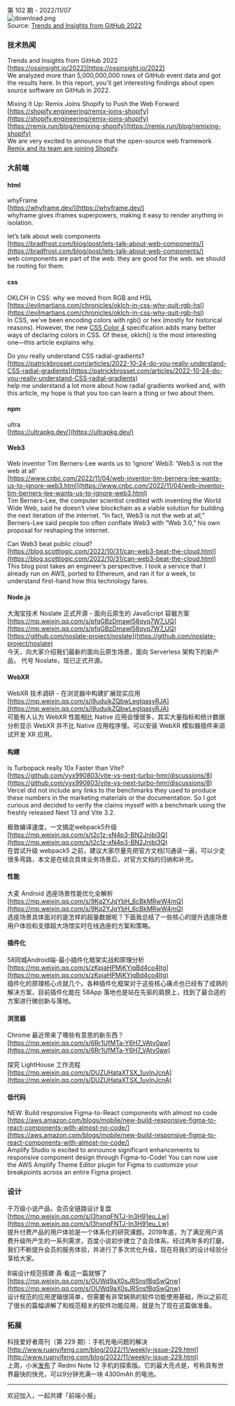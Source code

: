 第 102 期 - 2022/11/07<br />![download.png](https://cdn.nlark.com/yuque/0/2022/png/85771/1667779576455-5bd6e6c5-4211-40b0-a89b-b976cbb926b5.png#averageHue=%233a3e45&clientId=u19a5c3f9-02ec-4&crop=0&crop=0&crop=1&crop=1&from=ui&height=379&id=u9d4603b6&margin=%5Bobject%20Object%5D&name=download.png&originHeight=630&originWidth=1018&originalType=binary&ratio=1&rotation=0&showTitle=false&size=79137&status=done&style=none&taskId=u3041d5d7-c7e1-4897-a1e0-8c55c7fa11d&title=&width=613)<br />Source: [Trends and Insights from GitHub 2022](https://ossinsight.io/2022)

### 技术热闻
Trends and Insights from GitHub 2022<br />[https://ossinsight.io/2022](https://ossinsight.io/2022)<br />We analyzed more than 5,000,000,000 rows of GitHub event data and got the results here. In this report, you'll get interesting findings about open source software on GitHub in 2022.

Mixing It Up: Remix Joins Shopify to Push the Web Forward<br />[https://shopify.engineering/remix-joins-shopify](https://shopify.engineering/remix-joins-shopify)<br />[https://remix.run/blog/remixing-shopify](https://remix.run/blog/remixing-shopify)<br />We are very excited to announce that the open-source web framework [Remix and its team are joining Shopify](https://remix.run/blog/remixing-shopify).

### 大前端
#### html
whyFrame<br />[https://whyframe.dev/](https://whyframe.dev/)<br />whyframe gives iframes superpowers, making it easy to render anything in isolation.

let’s talk about web components<br />[https://bradfrost.com/blog/post/lets-talk-about-web-components/](https://bradfrost.com/blog/post/lets-talk-about-web-components/)<br />web components are part of the web. they are good for the web. we should be rooting for them.

#### css
OKLCH in CSS: why we moved from RGB and HSL<br />[https://evilmartians.com/chronicles/oklch-in-css-why-quit-rgb-hsl](https://evilmartians.com/chronicles/oklch-in-css-why-quit-rgb-hsl)<br />In CSS, we’ve been encoding colors with rgb() or hex (mostly for historical reasons). However, the new [CSS Color 4](https://www.w3.org/TR/css-color-4/) specification adds many better ways of declaring colors in CSS. Of these, oklch() is the most interesting one—this article explains why.

Do you really understand CSS radial-gradients?<br />[https://patrickbrosset.com/articles/2022-10-24-do-you-really-understand-CSS-radial-gradients](https://patrickbrosset.com/articles/2022-10-24-do-you-really-understand-CSS-radial-gradients)<br />help me understand a lot more about how radial gradients worked and, with this article, my hope is that you too can learn a thing or two about them.

#### npm
ultra<br />[https://ultrapkg.dev/](https://ultrapkg.dev/)

#### Web3
Web inventor Tim Berners-Lee wants us to ‘ignore’ Web3: ‘Web3 is not the web at all’<br />[https://www.cnbc.com/2022/11/04/web-inventor-tim-berners-lee-wants-us-to-ignore-web3.html](https://www.cnbc.com/2022/11/04/web-inventor-tim-berners-lee-wants-us-to-ignore-web3.html)<br />Tim Berners-Lee, the computer scientist credited with inventing the World Wide Web, said he doesn’t view blockchain as a viable solution for building the next iteration of the internet. “In fact, Web3 is not the web at all,” Berners-Lee said people too often conflate Web3 with “Web 3.0,” his own proposal for reshaping the internet.

Can Web3 beat public cloud?<br />[https://blog.scottlogic.com/2022/10/31/can-web3-beat-the-cloud.html](https://blog.scottlogic.com/2022/10/31/can-web3-beat-the-cloud.html)<br />This blog post takes an engineer’s perspective. I took a service that I already run on AWS, ported to Ethereum, and ran it for a week, to understand first-hand how this technology fares.

#### Node.js
大淘宝技术 Noslate 正式开源 - 面向云原生的 JavaScript 容器方案<br />[https://mp.weixin.qq.com/s/pfqGBzDmawl58qyq7W7_UQ](https://mp.weixin.qq.com/s/pfqGBzDmawl58qyq7W7_UQ)<br />[https://github.com/noslate-project/noslate](https://github.com/noslate-project/noslate)<br />今天，向大家介绍我们最新的面向云原生场景，面向 Serverless 架构下的新产品， 代号 Noslate，现已正式开源。

#### WebXR
WebXR 技术调研 - 在浏览器中构建扩展现实应用<br />[https://mp.weixin.qq.com/s/i9uduikZQbwLegIqasyRJA](https://mp.weixin.qq.com/s/i9uduikZQbwLegIqasyRJA)<br />可能有人认为 WebXR 性能相比 Native 应用会慢很多，其实大量指标和统计数据分析显示 WebXR 并不比 Native 应用程序慢。可以安装 WebXR 模拟器插件来调试开发 XR 应用。

#### 构建
Is Turbopack really 10x Faster than Vite?<br />[https://github.com/yyx990803/vite-vs-next-turbo-hmr/discussions/8](https://github.com/yyx990803/vite-vs-next-turbo-hmr/discussions/8)<br />Vercel did not include any links to the benchmarks they used to produce these numbers in the marketing materials or the documentation. So I got curious and decided to verify the claims myself with a benchmark using the freshly released Next 13 and Vite 3.2.

极致编译速度，一文搞定webpack5升级<br />[https://mp.weixin.qq.com/s/t2c1z-xN4p3-BN2Jnibj3Q](https://mp.weixin.qq.com/s/t2c1z-xN4p3-BN2Jnibj3Q)<br />在尝试升级 webpack5 之前，建议大家尽量先把官方文档[1]通读一遍，可以少走很多弯路，本文是在结合具体业务场景后，对官方文档的归纳和补充。

#### 性能
大麦 Android 选座场景性能优化全解析<br />[https://mp.weixin.qq.com/s/9Kq2YJqYbH_6cBkMRwW4mQ](https://mp.weixin.qq.com/s/9Kq2YJqYbH_6cBkMRwW4mQ)<br />选座场景具体面对的是怎样的超量数据呢？下面我总结了一些核心的提升选座场景用户体验和支撑超大场馆实时在线选座的方案和策略。

#### 插件化
58同城Android端-最小插件化框架实战和原理分析<br />[https://mp.weixin.qq.com/s/zKpjaHPMjKYjqBd4co4Itg](https://mp.weixin.qq.com/s/zKpjaHPMjKYjqBd4co4Itg)<br />插件化的原理核心点就几个。各种插件化框架对于这些核心痛点也已经有了成熟的解决方案，目前插件化能在 58App 落地也是站在先驱的肩膀上，找到了最合适的方案进行微创新与落地。

#### 浏览器
Chrome 最近带来了哪些有意思的新东西？<br />[https://mp.weixin.qq.com/s/6Rr1UfMTa-Y6H7_VAtv0aw](https://mp.weixin.qq.com/s/6Rr1UfMTa-Y6H7_VAtv0aw)

探究 LightHouse 工作流程<br />[https://mp.weixin.qq.com/s/DUZUHataXTSX_1uvInJcnA](https://mp.weixin.qq.com/s/DUZUHataXTSX_1uvInJcnA)

#### 低代码
NEW: Build responsive Figma-to-React components with almost no code<br />[https://aws.amazon.com/blogs/mobile/new-build-responsive-figma-to-react-components-with-almost-no-code/](https://aws.amazon.com/blogs/mobile/new-build-responsive-figma-to-react-components-with-almost-no-code/)<br />Amplify Studio is excited to announce significant enhancements to responsive component design through Figma-to-Code! You can now use the AWS Amplify Theme Editor plugin for Figma to customize your breakpoints across an entire Figma project.

### 设计
千万级小说产品，会员全链路设计复盘<br />[https://mp.weixin.qq.com/s/l3hxnqFNTJ-In3H91eu_Lw](https://mp.weixin.qq.com/s/l3hxnqFNTJ-In3H91eu_Lw)<br />提升付费产品的用户体验是一个体系化的研究课题。2019年底，为了满足用户消费升级所产生的一系列需求，百度小说初步建立了会员体系。经过两年多的打磨，我们不断提升会员的服务体验，并进行了多次优化升级，现在将我们的设计经验分享给大家。

B端设计规范搭建·真·看这一篇就够了<br />[https://mp.weixin.qq.com/s/OUWd9aX0sJRSnsfBqSwQnw](https://mp.weixin.qq.com/s/OUWd9aX0sJRSnsfBqSwQnw)<br />设计规范的应用逻辑很简单，但需要有非常娴熟的软件功能使用基础，所以之前花了很长的篇幅讲解了和规范相关的软件功能应用，就是为了现在这篇做准备。

### 拓展
科技爱好者周刊（第 229 期）：手机充电问题的解决<br />[http://www.ruanyifeng.com/blog/2022/11/weekly-issue-229.html](http://www.ruanyifeng.com/blog/2022/11/weekly-issue-229.html)<br />上周，小米[发布](https://m.21jingji.com/article/20221027/herald/c4b4fa8fa8962a50fa416fccf43dacaf.html)了 Redmi Note 12 手机的探索版。它的最大亮点是，号称具有世界最快的快充，可以9分钟充满一块 4300mAh 的电池。

---

欢迎加入，一起共建「前端小报」

